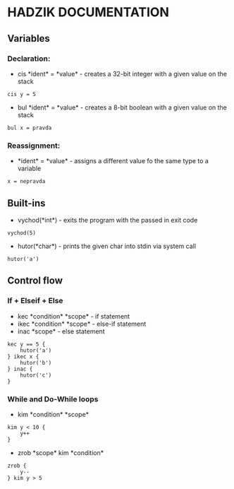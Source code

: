 # HADZIK DOCUMENTATION

## Variables
### Declaration:
+ cis \*ident\* = \*value\* - creates a 32-bit integer with a given value on the stack
```
cis y = 5
```
+ bul \*ident\* = \*value\* - creates a 8-bit boolean with a given value on the stack
```
bul x = pravda
```
### Reassignment:
+ \*ident\* = \*value\* - assigns a different value fo the same type to a variable
```
x = nepravda
```

## Built-ins
+ vychod(\*int\*) - exits the program with the passed in exit code
```
vychod(5)
```
+ hutor(\*char\*) - prints the given char into stdin via system call
```
hutor('a')
```

## Control flow
### If + Elseif + Else
+ kec \*condition\* \*scope\* - if statement
+ ikec \*condition\* \*scope\* - else-if statement
+ inac \*scope\* - else statement 
```
kec y == 5 {
    hutor('a')
} ikec x {
    hutor('b')
} inac {
    hutor('c')
}
```
### While and Do-While loops 
+ kim \*condition\* \*scope\*
```
kim y < 10 {
    y++
}
```
+ zrob \*scope\* kim \*condition\*
```
zrob {
    y--
} kim y > 5
```
